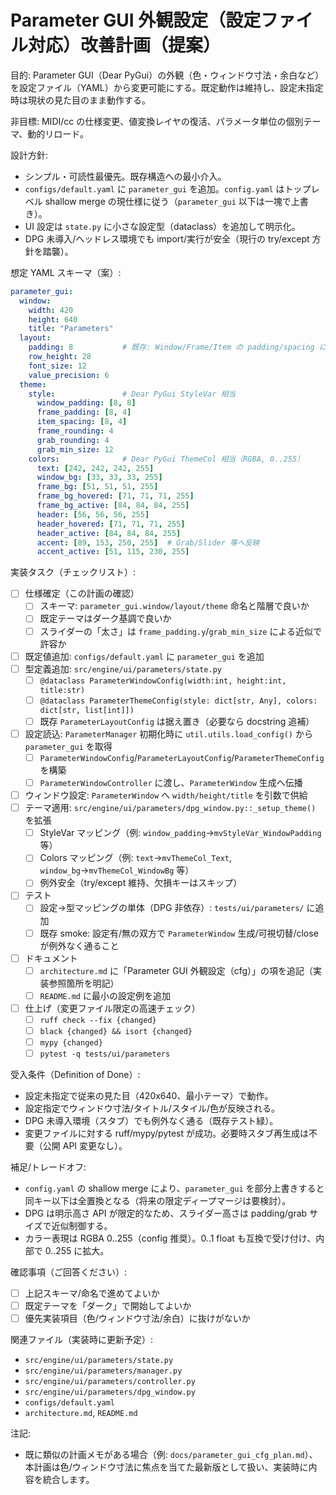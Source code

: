 # Parameter GUI 外観設定（設定ファイル対応）改善計画（提案）

目的: Parameter GUI（Dear PyGui）の外観（色・ウィンドウ寸法・余白など）を設定ファイル（YAML）から変更可能にする。既定動作は維持し、設定未指定時は現状の見た目のまま動作する。

非目標: MIDI/cc の仕様変更、値変換レイヤの復活、パラメータ単位の個別テーマ、動的リロード。

設計方針:
- シンプル・可読性最優先。既存構造への最小介入。
- `configs/default.yaml` に `parameter_gui` を追加。`config.yaml` はトップレベル shallow merge の現仕様に従う（`parameter_gui` 以下は一塊で上書き）。
- UI 設定は `state.py` に小さな設定型（dataclass）を追加して明示化。
- DPG 未導入/ヘッドレス環境でも import/実行が安全（現行の try/except 方針を踏襲）。

想定 YAML スキーマ（案）:

```yaml
parameter_gui:
  window:
    width: 420
    height: 640
    title: "Parameters"
  layout:
    padding: 8           # 既存: Window/Frame/Item の padding/spacing に適用
    row_height: 28
    font_size: 12
    value_precision: 6
  theme:
    style:               # Dear PyGui StyleVar 相当
      window_padding: [8, 8]
      frame_padding: [8, 4]
      item_spacing: [8, 4]
      frame_rounding: 4
      grab_rounding: 4
      grab_min_size: 12
    colors:              # Dear PyGui ThemeCol 相当（RGBA, 0..255）
      text: [242, 242, 242, 255]
      window_bg: [33, 33, 33, 255]
      frame_bg: [51, 51, 51, 255]
      frame_bg_hovered: [71, 71, 71, 255]
      frame_bg_active: [84, 84, 84, 255]
      header: [56, 56, 56, 255]
      header_hovered: [71, 71, 71, 255]
      header_active: [84, 84, 84, 255]
      accent: [89, 153, 250, 255]  # Grab/Slider 等へ反映
      accent_active: [51, 115, 230, 255]
```

実装タスク（チェックリスト）:

- [ ] 仕様確定（この計画の確認）
  - [ ] スキーマ: `parameter_gui.window/layout/theme` 命名と階層で良いか
  - [ ] 既定テーマはダーク基調で良いか
  - [ ] スライダーの「太さ」は `frame_padding.y`/`grab_min_size` による近似で許容か
- [ ] 既定値追加: `configs/default.yaml` に `parameter_gui` を追加
- [ ] 型定義追加: `src/engine/ui/parameters/state.py`
  - [ ] `@dataclass ParameterWindowConfig(width:int, height:int, title:str)`
  - [ ] `@dataclass ParameterThemeConfig(style: dict[str, Any], colors: dict[str, list[int]])`
  - [ ] 既存 `ParameterLayoutConfig` は据え置き（必要なら docstring 追補）
- [ ] 設定読込: `ParameterManager` 初期化時に `util.utils.load_config()` から `parameter_gui` を取得
  - [ ] `ParameterWindowConfig`/`ParameterLayoutConfig`/`ParameterThemeConfig` を構築
  - [ ] `ParameterWindowController` に渡し、`ParameterWindow` 生成へ伝播
- [ ] ウィンドウ設定: `ParameterWindow` へ `width/height/title` を引数で供給
- [ ] テーマ適用: `src/engine/ui/parameters/dpg_window.py::_setup_theme()` を拡張
  - [ ] StyleVar マッピング（例: `window_padding`→`mvStyleVar_WindowPadding` 等）
  - [ ] Colors マッピング（例: `text`→`mvThemeCol_Text`, `window_bg`→`mvThemeCol_WindowBg` 等）
  - [ ] 例外安全（try/except 維持、欠損キーはスキップ）
- [ ] テスト
  - [ ] 設定→型マッピングの単体（DPG 非依存）: `tests/ui/parameters/` に追加
  - [ ] 既存 smoke: 設定有/無の双方で `ParameterWindow` 生成/可視切替/close が例外なく通ること
- [ ] ドキュメント
  - [ ] `architecture.md` に「Parameter GUI 外観設定（cfg）」の項を追記（実装参照箇所を明記）
  - [ ] `README.md` に最小の設定例を追加
- [ ] 仕上げ（変更ファイル限定の高速チェック）
  - [ ] `ruff check --fix {changed}`
  - [ ] `black {changed} && isort {changed}`
  - [ ] `mypy {changed}`
  - [ ] `pytest -q tests/ui/parameters`

受入条件（Definition of Done）:
- 設定未指定で従来の見た目（420x640、最小テーマ）で動作。
- 設定指定でウィンドウ寸法/タイトル/スタイル/色が反映される。
- DPG 未導入環境（スタブ）でも例外なく通る（既存テスト緑）。
- 変更ファイルに対する ruff/mypy/pytest が成功。必要時スタブ再生成は不要（公開 API 変更なし）。

補足/トレードオフ:
- `config.yaml` の shallow merge により、`parameter_gui` を部分上書きすると同キー以下は全置換となる（将来の限定ディープマージは要検討）。
- DPG は明示高さ API が限定的なため、スライダー高さは padding/grab サイズで近似制御する。
- カラー表現は RGBA 0..255（config 推奨）。0..1 float も互換で受け付け、内部で 0..255 に拡大。

確認事項（ご回答ください）:
- [ ] 上記スキーマ/命名で進めてよいか
- [ ] 既定テーマを「ダーク」で開始してよいか
- [ ] 優先実装項目（色/ウィンドウ寸法/余白）に抜けがないか

関連ファイル（実装時に更新予定）:
- `src/engine/ui/parameters/state.py`
- `src/engine/ui/parameters/manager.py`
- `src/engine/ui/parameters/controller.py`
- `src/engine/ui/parameters/dpg_window.py`
- `configs/default.yaml`
- `architecture.md`, `README.md`

注記:
- 既に類似の計画メモがある場合（例: `docs/parameter_gui_cfg_plan.md`）、本計画は色/ウィンドウ寸法に焦点を当てた最新版として扱い、実装時に内容を統合します。
